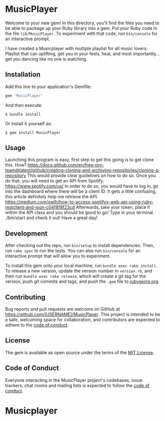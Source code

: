 # MusicPlayer

Welcome to your new gem! In this directory, you'll find the files you need to be able to package up your Ruby library into a gem. Put your Ruby code in the file `lib/MusicPlayer`. To experiment with that code, run `bin/console` for an interactive prompt.

I have created a Musicplayer with multiple playlist for all music lovers. Playlist that can uplifting, get you in your feels, heal, and most importantly... get you dancing like no one is watching.


## Installation

Add this line to your application's Gemfile:

```ruby
gem 'MusicPlayer'
```

And then execute:

    $ bundle install

Or install it yourself as:

    $ gem install MusicPlayer

## Usage
Launching this program is easy, first step to get this going is to get clone this. How? https://docs.github.com/en/free-pro-team@latest/github/creating-cloning-and-archiving-repositories/cloning-a-repository This would provide clear guidelines on how to do so. Once you do that, you will need to get an API from Spotify. https://www.spotify.com/us/ In order to do so, you would have to log in, go into the dashboard where there will be a client ID. It gets a little confusing, this article definitely help me retrieve the API. https://medium.com/swlh/how-to-access-spotifys-web-api-using-ruby-restclient-and-json-c04f8f8f23cd Afterwards, take your token, place it within the API class and you should be good to go! Type in your terminal ./bin/start and check it out! Have a great day! 

## Development

After checking out the repo, run `bin/setup` to install dependencies. Then, run `rake spec` to run the tests. You can also run `bin/console` for an interactive prompt that will allow you to experiment.

To install this gem onto your local machine, run `bundle exec rake install`. To release a new version, update the version number in `version.rb`, and then run `bundle exec rake release`, which will create a git tag for the version, push git commits and tags, and push the `.gem` file to [rubygems.org](https://rubygems.org).

## Contributing

Bug reports and pull requests are welcome on GitHub at https://github.com/[USERNAME]/MusicPlayer. This project is intended to be a safe, welcoming space for collaboration, and contributors are expected to adhere to the [code of conduct](https://github.com/[USERNAME]/MusicPlayer/blob/master/CODE_OF_CONDUCT.md).


## License

The gem is available as open source under the terms of the [MIT License](https://opensource.org/licenses/MIT).

## Code of Conduct

Everyone interacting in the MusicPlayer project's codebases, issue trackers, chat rooms and mailing lists is expected to follow the [code of conduct](https://github.com/[USERNAME]/MusicPlayer/blob/master/CODE_OF_CONDUCT.md).
# Musicplayer

